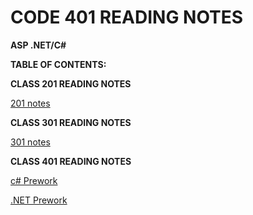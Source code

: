 # CODE 401 READING NOTES

**ASP .NET/C#**


**TABLE OF CONTENTS:**

**CLASS 201 READING NOTES**

[201 notes](../index.md)

**CLASS 301 READING NOTES**

[301 notes](../301/threeohone.html)




**CLASS 401 READING NOTES**

[c# Prework](../401/csharp-prework.md)


[.NET Prework](../401/net-prework.md)

